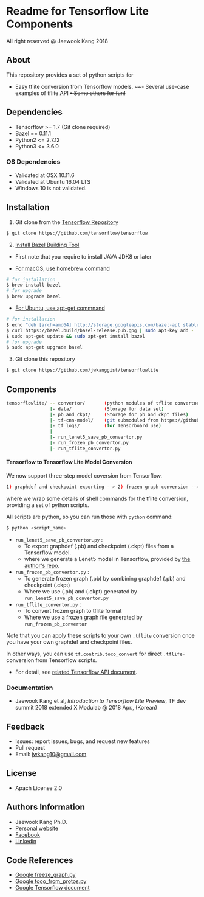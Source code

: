 Readme for Tensorflow Lite Components 
==================================
All right reserved @ Jaewook Kang 2018


## About
This repository provides a set of python scripts for 
- Easy tflite conversion from Tensorflow models.
~~- Several use-case examples of tflite API
~~- Some others for fun!~~   

## Dependencies
- Tensorflow >= 1.7 (Git clone required)
- Bazel == 0.11.1
- Python2 <= 2.7.12
- Python3 <= 3.6.0

### OS Dependencies
- Validated at OSX 10.11.6
- Validated at Ubuntu 16.04 LTS
- Windows 10 is not validated.


## Installation 
1) Git clone from the [Tensorflow Repository](https://github.com/tensorflow/tensorflow)
```bash
$ git clone https://github.com/tensorflow/tensorflow
```

2) [Install Bazel Building Tool](https://docs.bazel.build/versions/master/install.html)
- First note that you require to install JAVA JDK8 or later

- [For macOS, use homebrew command](https://docs.bazel.build/versions/master/install-os-x.html)
```bash
# for installation
$ brew install bazel 
# for upgrade
$ brew upgrade bazel
```

- [For Ubuntu, use apt-get commnand](https://docs.bazel.build/versions/master/install-ubuntu.html)
```bash
# for installation
$ echo "deb [arch=amd64] http://storage.googleapis.com/bazel-apt stable jdk1.8" | sudo tee /etc/apt/sources.list.d/bazel.list
$ curl https://bazel.build/bazel-release.pub.gpg | sudo apt-key add -
$ sudo apt-get update && sudo apt-get install bazel
# for upgrade
$ sudo apt-get upgrade bazel
```

3) Git clone this repository 
```bash
$ git clone https://github.com/jwkanggist/tensorflowlite
```

## Components
```bash
tensorflowlite/ -- convertor/       (python modules of tflite convertor )
                |- data/            (Storage for data set)
                |- pb_and_ckpt/     (Storage for pb and ckpt files)
                |- tf-cnn-model/    (git submoduled from https://github.com/jwkanggist/tf-cnn-model)
                |- tf_logs/         (for Tensorboard use)
                |
                |- run_lenet5_save_pb_convertor.py
                |- run_frozen_pb_convertor.py
                |- run_tflite_convertor.py
```

#### Tensorflow to Tensorflow Lite Model Conversion
We now support three-step model coversion from Tensorflow.
```bash
1) graphdef and checkpoint exporting --> 2) frozen graph conversion --> 3) tflite conversion
```
where we  wrap some details of shell commands for the tflite conversion, providing a set of python scripts. 

All scripts are python, so you can run those with `python` command:
```bash
$ python <script_name>
```

- `run_lenet5_save_pb_convertor.py` : 
    - To export graphdef (.pb) and checkpoint (.ckpt) files from a Tensorflow model. 
    - where we generate a Lenet5 model in Tensorflow, provided by [the author's repo](https://github.com/jwkanggist/tf-cnn-model).
- `run_frozen_pb_convertor.py`      : 
    - To generate frozen graph  (.pb) by combining graphdef  (.pb) and checkpoint (.ckpt)
    - Where we use (.pb) and (.ckpt) generated by `run_lenet5_save_pb_convertor.py`
- `run_tflite_convertor.py`         : 
    - To convert  frozen graph to  tflite format
    - Where we use a frozen graph file generated by `run_frozen_pb_convertor`

Note that you can apply these scripts to your own `.tflite` conversion 
once you have your own graphdef and checkpoint files.


In other ways, you can use `tf.contrib.toco_convert` for direct `.tflife`-conversion from Tensorflow scripts.
- For detail, see [related Tensorflow API document](https://www.tensorflow.org/versions/master/api_docs/python/tf/contrib/lite/toco_convert).

### Documentation
- Jaewook Kang et al, *Introduction to Tensorflow Lite Preview*, TF dev summit 2018 extended X Modulab @ 2018 Apr., (Korean)


## Feedback 
- Issues: report issues, bugs, and request new features
- Pull request
- Email: jwkang10@gmail.com

## License
- Apach License 2.0


## Authors Information 
- Jaewook Kang Ph.D.
- [Personal website](https://sites.google.com/site/jwkang10/)
- [Facebook](https://www.facebook.com/jwkkang)
- [Linkedin](https://www.linkedin.com/in/jaewook-kang-3a4217b9/)


## Code References
- [Google freeze_graph.py](https://github.com/tensorflow/tensorflow/blob/master/tensorflow/python/tools/freeze_graph.py)
- [Google toco_from_protos.py](https://github.com/tensorflow/tensorflow/tree/master/tensorflow/contrib/lite/toco)
- [Google Tensorflow document](https://www.tensorflow.org/mobile/prepare_models)